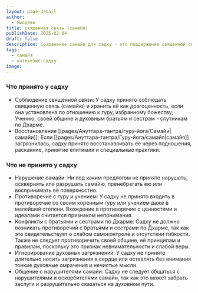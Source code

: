 ```yaml
---
layout: page-detail
author:
  - Яшодеви
title: священная связь (самайя)
publishDate: 2025-02-04
draft: false
description: Сохранение самайи для садху - это поддержание священной связи с гуру, избранным божеством, учением и общиной. Эта связь рассматривается как драгоценность, которую садху должен беречь и восстанавливать в случае загрязнения через подношения, раскаяние и специальные практики. Садху обязаны избегать нарушения или пренебрежения самайей, а также противоречий с духовными идеалами и ценностями, что считается важным для их духовного роста и практики.
tags:
  - самайя
  - катехизис-садху
image:
---
```

### Что принято у садху
- Соблюдение священной связи: У садху принято соблюдать священную связь (самайю) и хранить её как драгоценность, если она установлена по отношению к гуру, избранному божеству, Учению, своей общине и духовным братьям и сестрам - спутникам по Дхарме.
- Восстановление [[pages/Ануттара-тантра/гуру-йога/Самайи|самайи]]: Если [[pages/Ануттара-тантра/Гуру-йога/самайя|самайя]] загрязнилась, садху принято восстанавливать её через подношения, раскаяние, принятие епитимии и специальные практики.
### Что не принято у садху
- Нарушение самайи: Ни под каким предлогом не принято нарушать, осквернять или разрушать самайю, пренебрегать ею или воспринимать её поверхностно.
- Противоречие с гуру и учением: У садху не принято входить в противоречие со своим коренным гуру или учением даже в малейшей степени. Вхождение в противоречие с ценностями и идеалами считается признаком непонимания.
- Конфликты с братьями и сестрами по Дхарме: Садху не должно возникать противоречий с братьями и сестрами по Дхарме, так как это свидетельствует о слабом самоконтроле и отсутствии гибкости. Также не следует противоречить своей общине, её принципам и правилам, поскольку это признак невнимательности и слабой веры.
- Игнорирование духовных загрязнений: У садху не принято длительно носить загрязнения в сердце или оставлять без внимания тонкие духовные омрачения и нечистые мысли.
- Общение с нарушителями самайи: Садху не следует общаться с нарушителями и оскорбителями самайи, так как это может забрать заслуги и разрушительно сказаться на духовном пути.